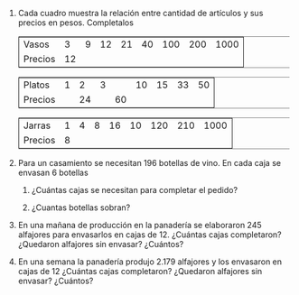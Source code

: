 1.  Cada cuadro muestra la relación entre cantidad de artículos y sus precios en pesos. Completalos
    
    <table border="2" cellspacing="0" cellpadding="6" rules="groups" frame="hsides">
    
    
    <colgroup>
    <col  class="org-left" />
    
    <col  class="org-right" />
    
    <col  class="org-right" />
    
    <col  class="org-right" />
    
    <col  class="org-right" />
    
    <col  class="org-right" />
    
    <col  class="org-right" />
    
    <col  class="org-right" />
    
    <col  class="org-right" />
    </colgroup>
    <tbody>
    <tr>
    <td class="org-left">Vasos</td>
    <td class="org-right">3</td>
    <td class="org-right">9</td>
    <td class="org-right">12</td>
    <td class="org-right">21</td>
    <td class="org-right">40</td>
    <td class="org-right">100</td>
    <td class="org-right">200</td>
    <td class="org-right">1000</td>
    </tr>
    
    
    <tr>
    <td class="org-left">Precios</td>
    <td class="org-right">12</td>
    <td class="org-right">&#xa0;</td>
    <td class="org-right">&#xa0;</td>
    <td class="org-right">&#xa0;</td>
    <td class="org-right">&#xa0;</td>
    <td class="org-right">&#xa0;</td>
    <td class="org-right">&#xa0;</td>
    <td class="org-right">&#xa0;</td>
    </tr>
    </tbody>
    </table>
    
    <table border="2" cellspacing="0" cellpadding="6" rules="groups" frame="hsides">
    
    
    <colgroup>
    <col  class="org-left" />
    
    <col  class="org-right" />
    
    <col  class="org-right" />
    
    <col  class="org-right" />
    
    <col  class="org-right" />
    
    <col  class="org-right" />
    
    <col  class="org-right" />
    
    <col  class="org-right" />
    
    <col  class="org-right" />
    </colgroup>
    <tbody>
    <tr>
    <td class="org-left">Platos</td>
    <td class="org-right">1</td>
    <td class="org-right">2</td>
    <td class="org-right">3</td>
    <td class="org-right">&#xa0;</td>
    <td class="org-right">10</td>
    <td class="org-right">15</td>
    <td class="org-right">33</td>
    <td class="org-right">50</td>
    </tr>
    
    
    <tr>
    <td class="org-left">Precios</td>
    <td class="org-right">&#xa0;</td>
    <td class="org-right">24</td>
    <td class="org-right">&#xa0;</td>
    <td class="org-right">60</td>
    <td class="org-right">&#xa0;</td>
    <td class="org-right">&#xa0;</td>
    <td class="org-right">&#xa0;</td>
    <td class="org-right">&#xa0;</td>
    </tr>
    </tbody>
    </table>
    
    <table border="2" cellspacing="0" cellpadding="6" rules="groups" frame="hsides">
    
    
    <colgroup>
    <col  class="org-left" />
    
    <col  class="org-right" />
    
    <col  class="org-right" />
    
    <col  class="org-right" />
    
    <col  class="org-right" />
    
    <col  class="org-right" />
    
    <col  class="org-right" />
    
    <col  class="org-right" />
    
    <col  class="org-right" />
    </colgroup>
    <tbody>
    <tr>
    <td class="org-left">Jarras</td>
    <td class="org-right">1</td>
    <td class="org-right">4</td>
    <td class="org-right">8</td>
    <td class="org-right">16</td>
    <td class="org-right">10</td>
    <td class="org-right">120</td>
    <td class="org-right">210</td>
    <td class="org-right">1000</td>
    </tr>
    
    
    <tr>
    <td class="org-left">Precios</td>
    <td class="org-right">8</td>
    <td class="org-right">&#xa0;</td>
    <td class="org-right">&#xa0;</td>
    <td class="org-right">&#xa0;</td>
    <td class="org-right">&#xa0;</td>
    <td class="org-right">&#xa0;</td>
    <td class="org-right">&#xa0;</td>
    <td class="org-right">&#xa0;</td>
    </tr>
    </tbody>
    </table>

2.  Para un casamiento se necesitan 196 botellas de vino. En cada caja se envasan 6 botellas
    1.  ¿Cuántas cajas se necesitan para completar el pedido?
    
    2.  ¿Cuantas botellas sobran?

3.  En una mañana de producción en la panadería se elaboraron 245 alfajores para envasarlos en cajas de 12. ¿Cuántas cajas completaron? ¿Quedaron alfajores sin envasar? ¿Cuántos?

4.  En una semana la panadería produjo 2.179 alfajores y los envasaron en cajas de 12 ¿Cuántas cajas completaron? ¿Quedaron alfajores sin envasar? ¿Cuántos?
